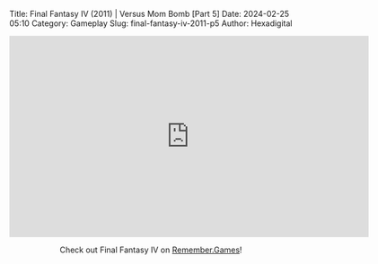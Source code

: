 Title: Final Fantasy IV (2011) | Versus Mom Bomb [Part 5]
Date: 2024-02-25 05:10
Category: Gameplay
Slug: final-fantasy-iv-2011-p5
Author: Hexadigital

<center><iframe src="https://www.youtube.com/embed/n41iFgq9EYY?feature=oembed" allow="accelerometer; autoplay; encrypted-media; gyroscope; picture-in-picture" width="640" height="360" frameborder="0"></iframe>

Check out Final Fantasy IV on [Remember.Games](https://remember.games/game/7757/final-fantasy-iv-the-complete-collection/)!</center>